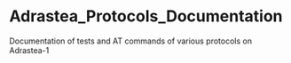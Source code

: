 # Adrastea_Protocols_Documentation
Documentation of tests and AT commands of various protocols on Adrastea-1
